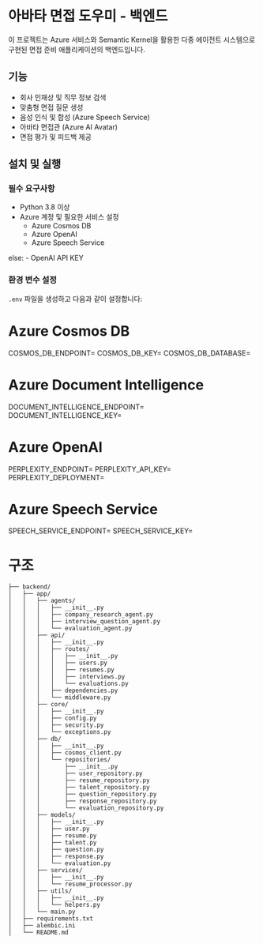 # 아바타 면접 도우미 - 백엔드

이 프로젝트는 Azure 서비스와 Semantic Kernel을 활용한 다중 에이전트 시스템으로 구현된 면접 준비 애플리케이션의 백엔드입니다.

## 기능

- 회사 인재상 및 직무 정보 검색
- 맞춤형 면접 질문 생성
- 음성 인식 및 합성 (Azure Speech Service)
- 아바타 면접관 (Azure AI Avatar)
- 면접 평가 및 피드백 제공

## 설치 및 실행

### 필수 요구사항

- Python 3.8 이상
- Azure 계정 및 필요한 서비스 설정
  - Azure Cosmos DB
  - Azure OpenAI 
  - Azure Speech Service
    
else: -  OpenAI API KEY

### 환경 변수 설정

`.env` 파일을 생성하고 다음과 같이 설정합니다:
# Azure Cosmos DB
COSMOS_DB_ENDPOINT=
COSMOS_DB_KEY=
COSMOS_DB_DATABASE=

# Azure Document Intelligence
DOCUMENT_INTELLIGENCE_ENDPOINT=
DOCUMENT_INTELLIGENCE_KEY=

# Azure OpenAI
PERPLEXITY_ENDPOINT=
PERPLEXITY_API_KEY=
PERPLEXITY_DEPLOYMENT=


# Azure Speech Service
SPEECH_SERVICE_ENDPOINT=
SPEECH_SERVICE_KEY=


# 구조
```
├── backend/
│   ├── app/
│   │   ├── agents/
│   │   │   ├── __init__.py
│   │   │   ├── company_research_agent.py
│   │   │   ├── interview_question_agent.py
│   │   │   └── evaluation_agent.py
│   │   ├── api/
│   │   │   ├── __init__.py
│   │   │   ├── routes/
│   │   │   │   ├── __init__.py
│   │   │   │   ├── users.py
│   │   │   │   ├── resumes.py
│   │   │   │   ├── interviews.py
│   │   │   │   └── evaluations.py
│   │   │   ├── dependencies.py
│   │   │   └── middleware.py
│   │   ├── core/
│   │   │   ├── __init__.py
│   │   │   ├── config.py
│   │   │   ├── security.py
│   │   │   └── exceptions.py
│   │   ├── db/
│   │   │   ├── __init__.py
│   │   │   ├── cosmos_client.py
│   │   │   └── repositories/
│   │   │       ├── __init__.py
│   │   │       ├── user_repository.py
│   │   │       ├── resume_repository.py
│   │   │       ├── talent_repository.py
│   │   │       ├── question_repository.py
│   │   │       ├── response_repository.py
│   │   │       └── evaluation_repository.py
│   │   ├── models/
│   │   │   ├── __init__.py
│   │   │   ├── user.py
│   │   │   ├── resume.py
│   │   │   ├── talent.py
│   │   │   ├── question.py
│   │   │   ├── response.py
│   │   │   └── evaluation.py
│   │   ├── services/
│   │   │   ├── __init__.py
│   │   │   └── resume_processor.py
│   │   ├── utils/
│   │   │   ├── __init__.py
│   │   │   └── helpers.py
│   │   └── main.py
│   ├── requirements.txt
│   ├── alembic.ini
│   └── README.md

```



